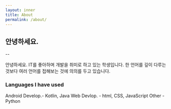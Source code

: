 ```yaml
---
layout: inner
title: About
permalink: /about/
---
```


## 안녕하세요.
--

안녕하세요. IT를 좋아하며 개발을 취미로 하고 있는 학생입니다.
한 언어를 깊이 다루는 것보다 여러 언어를 접해보는 것에 의의를 두고 있습니다.

### Languages I have used
Android Develop.- Kotlin, Java
Web Devlop. - html, CSS, JavaScript
Other - Python
